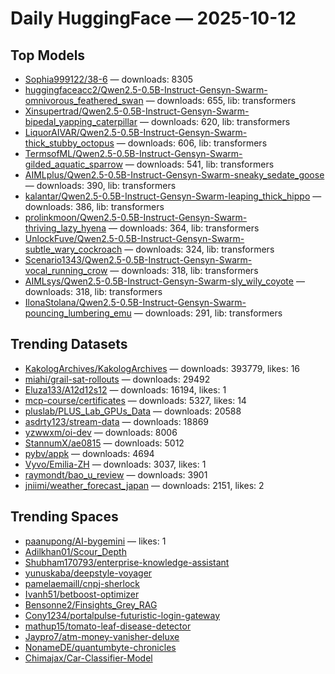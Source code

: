 # Daily HuggingFace — 2025-10-12


## Top Models
- [Sophia999122/38-6](https://huggingface.co/Sophia999122/38-6) — downloads: 8305
- [huggingfaceacc2/Qwen2.5-0.5B-Instruct-Gensyn-Swarm-omnivorous_feathered_swan](https://huggingface.co/huggingfaceacc2/Qwen2.5-0.5B-Instruct-Gensyn-Swarm-omnivorous_feathered_swan) — downloads: 655, lib: transformers
- [Xinsupertrad/Qwen2.5-0.5B-Instruct-Gensyn-Swarm-bipedal_yapping_caterpillar](https://huggingface.co/Xinsupertrad/Qwen2.5-0.5B-Instruct-Gensyn-Swarm-bipedal_yapping_caterpillar) — downloads: 620, lib: transformers
- [LiquorAIVAR/Qwen2.5-0.5B-Instruct-Gensyn-Swarm-thick_stubby_octopus](https://huggingface.co/LiquorAIVAR/Qwen2.5-0.5B-Instruct-Gensyn-Swarm-thick_stubby_octopus) — downloads: 606, lib: transformers
- [TermsofML/Qwen2.5-0.5B-Instruct-Gensyn-Swarm-gilded_aquatic_sparrow](https://huggingface.co/TermsofML/Qwen2.5-0.5B-Instruct-Gensyn-Swarm-gilded_aquatic_sparrow) — downloads: 541, lib: transformers
- [AIMLplus/Qwen2.5-0.5B-Instruct-Gensyn-Swarm-sneaky_sedate_goose](https://huggingface.co/AIMLplus/Qwen2.5-0.5B-Instruct-Gensyn-Swarm-sneaky_sedate_goose) — downloads: 390, lib: transformers
- [kalantar/Qwen2.5-0.5B-Instruct-Gensyn-Swarm-leaping_thick_hippo](https://huggingface.co/kalantar/Qwen2.5-0.5B-Instruct-Gensyn-Swarm-leaping_thick_hippo) — downloads: 386, lib: transformers
- [prolinkmoon/Qwen2.5-0.5B-Instruct-Gensyn-Swarm-thriving_lazy_hyena](https://huggingface.co/prolinkmoon/Qwen2.5-0.5B-Instruct-Gensyn-Swarm-thriving_lazy_hyena) — downloads: 364, lib: transformers
- [UnlockFuve/Qwen2.5-0.5B-Instruct-Gensyn-Swarm-subtle_wary_cockroach](https://huggingface.co/UnlockFuve/Qwen2.5-0.5B-Instruct-Gensyn-Swarm-subtle_wary_cockroach) — downloads: 324, lib: transformers
- [Scenario1343/Qwen2.5-0.5B-Instruct-Gensyn-Swarm-vocal_running_crow](https://huggingface.co/Scenario1343/Qwen2.5-0.5B-Instruct-Gensyn-Swarm-vocal_running_crow) — downloads: 318, lib: transformers
- [AIMLsys/Qwen2.5-0.5B-Instruct-Gensyn-Swarm-sly_wily_coyote](https://huggingface.co/AIMLsys/Qwen2.5-0.5B-Instruct-Gensyn-Swarm-sly_wily_coyote) — downloads: 318, lib: transformers
- [IlonaStolana/Qwen2.5-0.5B-Instruct-Gensyn-Swarm-pouncing_lumbering_emu](https://huggingface.co/IlonaStolana/Qwen2.5-0.5B-Instruct-Gensyn-Swarm-pouncing_lumbering_emu) — downloads: 291, lib: transformers



## Trending Datasets
- [KakologArchives/KakologArchives](https://huggingface.co/KakologArchives/KakologArchives) — downloads: 393779, likes: 16
- [miahi/grail-sat-rollouts](https://huggingface.co/miahi/grail-sat-rollouts) — downloads: 29492
- [Eluza133/A12d12s12](https://huggingface.co/Eluza133/A12d12s12) — downloads: 16194, likes: 1
- [mcp-course/certificates](https://huggingface.co/mcp-course/certificates) — downloads: 5327, likes: 14
- [pluslab/PLUS_Lab_GPUs_Data](https://huggingface.co/pluslab/PLUS_Lab_GPUs_Data) — downloads: 20588
- [asdrty123/stream-data](https://huggingface.co/asdrty123/stream-data) — downloads: 18869
- [yzwwxm/oi-dev](https://huggingface.co/yzwwxm/oi-dev) — downloads: 8006
- [StannumX/ae0815](https://huggingface.co/StannumX/ae0815) — downloads: 5012
- [pybv/appk](https://huggingface.co/pybv/appk) — downloads: 4694
- [Vyvo/Emilia-ZH](https://huggingface.co/Vyvo/Emilia-ZH) — downloads: 3037, likes: 1
- [raymondt/bao_u_review](https://huggingface.co/raymondt/bao_u_review) — downloads: 3901
- [jniimi/weather_forecast_japan](https://huggingface.co/jniimi/weather_forecast_japan) — downloads: 2151, likes: 2



## Trending Spaces
- [paanupong/AI-bygemini](https://huggingface.co/paanupong/AI-bygemini) — likes: 1
- [Adilkhan01/Scour_Depth](https://huggingface.co/Adilkhan01/Scour_Depth)
- [Shubham170793/enterprise-knowledge-assistant](https://huggingface.co/Shubham170793/enterprise-knowledge-assistant)
- [yunuskaba/deepstyle-voyager](https://huggingface.co/yunuskaba/deepstyle-voyager)
- [pamelaemaill/cnpj-sherlock](https://huggingface.co/pamelaemaill/cnpj-sherlock)
- [Ivanh51/betboost-optimizer](https://huggingface.co/Ivanh51/betboost-optimizer)
- [Bensonne2/Finsights_Grey_RAG](https://huggingface.co/Bensonne2/Finsights_Grey_RAG)
- [Cony1234/portalpulse-futuristic-login-gateway](https://huggingface.co/Cony1234/portalpulse-futuristic-login-gateway)
- [mathup15/tomato-leaf-disease-detector](https://huggingface.co/mathup15/tomato-leaf-disease-detector)
- [Jaypro7/atm-money-vanisher-deluxe](https://huggingface.co/Jaypro7/atm-money-vanisher-deluxe)
- [NonameDE/quantumbyte-chronicles](https://huggingface.co/NonameDE/quantumbyte-chronicles)
- [Chimajax/Car-Classifier-Model](https://huggingface.co/Chimajax/Car-Classifier-Model)
